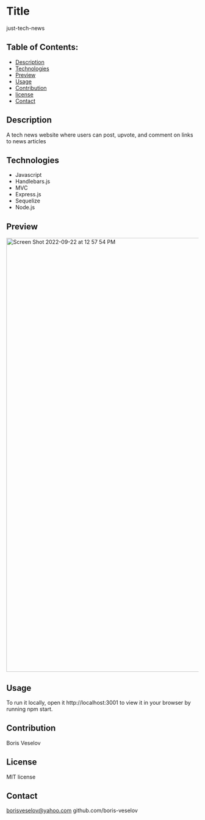 # Title 

just-tech-news  

## Table of Contents:
  
* [Description](#description)
* [Technologies](#technologies)
* [Preview](#preview)
* [Usage](#usage)
* [Contribution](#contribution)
* [license](#license)
* [Contact](#contact)

## Description

A tech news website where users can post, upvote, and comment on links to news articles

## Technologies

* Javascript
* Handlebars.js
* MVC
* Express.js
* Sequelize
* Node.js

## Preview
<img width="1139" alt="Screen Shot 2022-09-22 at 12 57 54 PM" src="https://user-images.githubusercontent.com/96749114/191807530-c2fa9753-a402-490f-8daf-69867cb63a81.png">


## Usage

To run it locally, open it http://localhost:3001 to view it in your browser by running npm start.

## Contribution

Boris Veselov

## License
  
MIT license

## Contact

borisveselov@yahoo.com
github.com/boris-veselov
